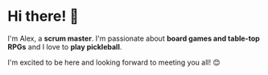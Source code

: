 # Hi there! 👋

I'm Alex, a **scrum master**. I'm passionate about **board games and table-top RPGs** and I love to **play pickleball**. 

I'm excited to be here and looking forward to meeting you all! 😊
